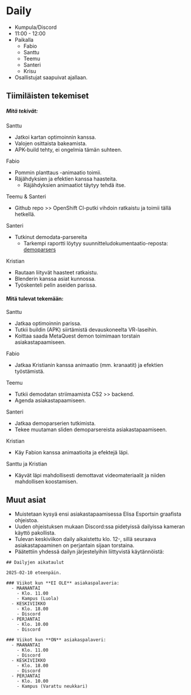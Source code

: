 # Daily

- Kumpula/Discord
- 11:00 - 12:00
- Paikalla
	- Fabio
	- Santtu
	- Teemu
	- Santeri
	- Krisu
- Osallistujat saapuivat ajallaan.

## Tiimiläisten tekemiset

##### Mitä tekivät:

Santtu
- Jatkoi kartan optimoinnin kanssa.
- Valojen osittaista bakeamista.
- APK-build tehty, ei ongelmia tämän suhteen.

Fabio
- Pommin planttaus -animaatio toimii.
- Räjähdyksien ja efektien kanssa haasteita.
  - Räjähdyksien animaatiot täytyy tehdä itse.

Teemu & Santeri
- Github repo >> OpenShift CI-putki vihdoin ratkaistu ja toimii tällä hetkellä.

Santeri
- Tutkinut demodata-parsereita
  - Tarkempi raportti löytyy suunnitteludokumentaatio-reposta: [demoparsers](../tekninen_suunnittelu/gamedata/demoparsers.md)

Kristian
- Rautaan liityvät haasteet ratkaistu.
- Blenderin kanssa asiat kunnossa.
- Työskenteli pelin aseiden parissa.

#### Mitä tulevat tekemään: 

Santtu
- Jatkaa optimoinnin parissa.
- Tutkii buildin (APK) siirtämistä devauskoneelta VR-laseihin.
- Koittaa saada MetaQuest demon toimimaan torstain asiakastapaamiseen.

Fabio
- Jatkaa Kristianin kanssa animaatio (mm. kranaatit) ja efektien työstämistä.

Teemu
- Tutkii demodatan striimaamista CS2 >> backend.
- Agenda asiakastapaamiseen.

Santeri
- Jatkaa demoparserien tutkimista.
- Tekee muutaman sliden demoparsereista asiakastapaamiseen.

Kristian
- Käy Fabion kanssa animaatioita ja efektejä läpi.

Santtu ja Kristian
- Käyvät läpi mahdollisesti demottavat videomateriaalit ja niiden mahdollisen koostamisen.
## Muut asiat

- Muistetaan kysyä ensi asiakastapaamisessa Elisa Esportsin graafista ohjeistoa.
- Uuden ohjeistuksen mukaan Discord:ssa pidetyissä dailyissa kameran käyttö pakollista.
- Tulevan keskiviikon daily aikaistettu klo. 12-, sillä seuraava asiakastapaaminen on perjantain sijaan torstaina.
- Päätettiin yhdessä dailyn järjestelyihin liittyvistä käytännöistä:

```
## Dailyjen aikataulut

2025-02-10 eteenpäin.

### Viikot kun **EI OLE** asiakaspalaveria:
  - MAANANTAI
    - Klo. 11.00 
    - Kampus (Luola)
  - KESKIVIIKKO
    - Klo. 18.00
    - Discord
  - PERJANTAI
    - Klo. 10.00
    - Discord

### Viikot kun **ON** asiakaspalaveri:
  - MAANANTAI
    - Klo. 11.00
    - Discord
  - KESKIVIIKKO
    - Klo. 18.00
    - Discord
  - PERJANTAI
    - Klo. 10.00
    - Kampus (Varattu neukkari)
```


